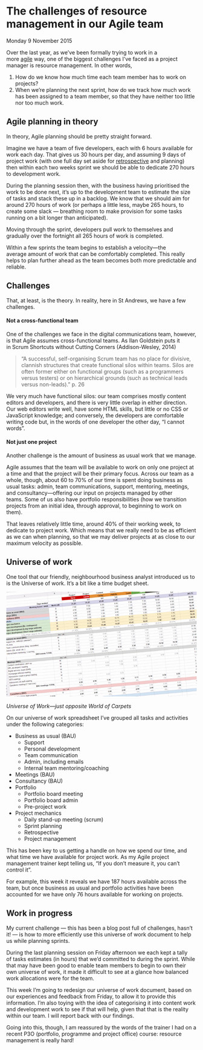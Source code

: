# The challenges of resource management in our Agile team

Monday 9 November 2015

Over the last year, as we’ve been formally trying to work in a more [agile](http://en.wikipedia.org/wiki/Agile_software_development) way, one of the biggest challenges I’ve faced as a project manager is resource management. In other words,

1. How do we know how much time each team member has to work on projects?
2. When we’re planning the next sprint, how do we track how much work has been assigned to a team member, so that they have neither too little nor too much work.

## Agile planning in theory

In theory, Agile planning should be pretty straight forward.

Imagine we have a team of five developers, each with 6 hours available for work each day. That gives us 30 hours per day, and assuming 9 days of project work (with one full day set aside for [retrospective](http://digitalcommunications.wp.st-andrews.ac.uk/2015/03/11/continually-improving-our-work-habits-with-retrospectives/) and planning) then within each two weeks sprint we should be able to dedicate 270 hours to development work.

During the planning session then, with the business having prioritised the work to be done next, it’s up to the development team to estimate the size of tasks and stack these up in a backlog. We know that we should aim for around 270 hours of work (or perhaps a little less, maybe 265 hours, to create some slack — breathing room to make provision for some tasks running on a bit longer than anticipated).

Moving through the sprint, developers pull work to themselves and gradually over the fortnight all 265 hours of work is completed.

Within a few sprints the team begins to establish a velocity—the average amount of work that can be comfortably completed. This really helps to plan further ahead as the team becomes both more predictable and reliable.

## Challenges

That, at least, is the theory. In reality, here in St Andrews, we have a few challenges.

#### Not a cross-functional team

One of the challenges we face in the digital communications team, however, is that Agile assumes cross-functional teams. As Ilan Goldstein puts it in Scrum Shortcuts without Cutting Corners (Addison-Wesley, 2014)

> “A successful, self-organising Scrum team has no place for divisive, clannish structures that create functional silos within teams. Silos are often former either on functional groups (such as a programmers versus testers) or on hierarchical grounds (such as technical leads versus non-leads).” p. 26

We very much have functional silos: our team comprises mostly content editors and developers, and there is very little overlap in either direction. Our web editors write well, have some HTML skills, but little or no CSS or JavaScript knowledge; and conversely, the developers are comfortable writing code but, in the words of one developer the other day, “I cannot words”.

#### Not just one project

Another challenge is the amount of business as usual work that we manage.

Agile assumes that the team will be available to work on only one project at a time and that the project will be their primary focus. Across our team as a whole, though, about 60 to 70% of our time is spent doing business as usual tasks: admin, team communications, support, mentoring, meetings, and consultancy—offering our input on projects managed by other teams. Some of us also have portfolio responsibilities (how we transition projects from an initial idea, through approval, to beginning to work on them).

That leaves relatively little time, around 40% of their working week, to dedicate to project work. Which means that we really need to be as efficient as we can when planning, so that we may deliver projects at as close to our maximum velocity as possible.

## Universe of work

One tool that our friendly, neighbourhood business analyst introduced us to is the Universe of work. It’s a bit like a time budget sheet.

![Screenshot of universe of work document](https://github.com/garethjmsaunders/blog-posts/blob/master/dct-blog/img/2015-11-09-universe-of-work.gif)

_Universe of Work—just opposite World of Carpets_

On our universe of work spreadsheet I’ve grouped all tasks and activities under the following categories:

* Business as usual (BAU)
	* Support
	* Personal development
	* Team communication
	* Admin, including emails
	* Internal team mentoring/coaching
* Meetings (BAU)
* Consultancy (BAU)
* Portfolio
	* Portfolio board meeting
	* Portfolio board admin
	* Pre-project work
* Project mechanics
	* Daily stand-up meeting (scrum)
	* Sprint planning
	* Retrospective
	* Project management

This has been key to us getting a handle on how we spend our time, and what time we have available for project work. As my Agile project management trainer kept telling us, “If you don’t measure it, you can’t control it”.

For example, this week it reveals we have 187 hours available across the team, but once business as usual and portfolio activities have been accounted for we have only 76 hours available for working on projects.

## Work in progress

My current challenge — this has been a blog post full of challenges, hasn’t it! — is how to more efficiently use this universe of work document to help us while planning sprints.

During the last planning session on Friday afternoon we each kept a tally of tasks estimates (in hours) that we’d committed to during the sprint. While that may have been good to enable team members to begin to own their own universe of work, it made it difficult to see at a glance how balanced work allocations were for the team.

This week I’m going to redesign our universe of work document, based on our experiences and feedback from Friday, to allow it to provide this information. I’m also toying with the idea of categorising it into content work and development work to see if that will help, given that that is the reality within our team. I will report back with our findings.

Going into this, though, I am reassured by the words of the trainer I had on a recent P3O (portfolio, programme and project office) course: resource management is really hard!
